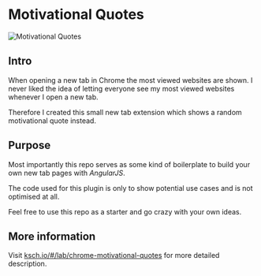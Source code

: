 # Motivational Quotes

![Motivational Quotes](https://dl.dropboxusercontent.com/s/mx2e07tnugw4lap/mq-demo-repo.png)

## Intro
When opening a new tab in Chrome the most viewed websites are shown. I never liked the idea of letting everyone see my most viewed websites whenever I open a new tab.

Therefore I created this small new tab extension which shows a random motivational quote instead.

## Purpose
Most importantly this repo serves as some kind of boilerplate to build your own new tab pages with *AngularJS*.

The code used for this plugin is only to show potential use cases and is not optimised at all.

Feel free to use this repo as a starter and go crazy with your own ideas.

## More information
Visit [ksch.io/#/lab/chrome-motivational-quotes](http://ksch.io/#/lab/chrome-motivational-quotes "ksch.io") for more detailed description.
